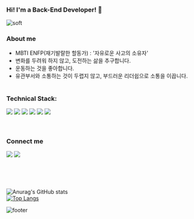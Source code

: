 ### Hi! I'm a Back-End Developer! 👋
![soft](https://capsule-render.vercel.app/api?type=soft&color=auto&height=300&text=Always_Happy():%&fontSize=50&animation=twinkling)

### About me
- MBTI ENFP(재기발랄한 할동가) : '자유로운 사고의 소유자'
- 변화를 두려워 하지 않고, 도전하는 삶을 추구합니다.
- 운동하는 것을 좋아합니다.
- 유관부서와 소통하는 것이 두렵지 않고, 부드러운 리더쉽으로 소통을 이끕니다.
<br><br>
### Technical Stack:
<img src="https://img.shields.io/badge/Python-3766AB?style=for-the-badge&logo=Python&logoColor=white"/></a>
<img src="https://img.shields.io/badge/Django-092E20?style=for-the-badge&logo=Django&logoColor=white"/></a>
<img src="https://img.shields.io/badge/Flask-000000?style=for-the-badge&logo=Flask&logoColor=white"/></a>
<img src="https://img.shields.io/badge/MySQL-4479A1?style=for-the-badge&logo=MySQL&logoColor=white"/></a>
<img src="https://img.shields.io/badge/Amazon AWS-232F3E?style=for-the-badge&logo=Amazon AWS&logoColor=white"/></a>
<img src="https://img.shields.io/badge/Docker-2496ED?style=for-the-badge&logo=Docker&logoColor=white"/></a>
<br><br><br>

### Connect me 
<img src="https://img.shields.io/badge/Gmail-EA4335?style=for-the-badge&logo=Gmail&logoColor=white"/></a> <a href="https://velog.io/@ohwani"><img src="https://img.shields.io/badge/Tech Blog-4FC08D?&style=for-the-badge&logo=Vimeo&logoColor=white"/></a>

<br><br><br>

![Anurag's GitHub stats](https://github-readme-stats.vercel.app/api?username=ohwani)
<br>
[![Top Langs](https://github-readme-stats.vercel.app/api/top-langs/?username=ohwani)](https://github.com/anuraghazra/github-readme-stats)


![footer](https://capsule-render.vercel.app/api?section=footer&color=00C4CC)
<!--
**ohwani/ohwani** is a ✨ _special_ ✨ repository because its `README.md` (this file) appears on your GitHub profile.

Here are some ideas to get you started:

- 🔭 I’m currently working on ...
- 🌱 I’m currently learning ...
- 👯 I’m looking to collaborate on ...
- 🤔 I’m looking for help with ...
- 💬 Ask me about ...
- 📫 How to reach me: ...
- 😄 Pronouns: ...
- ⚡ Fun fact: ...
-->
